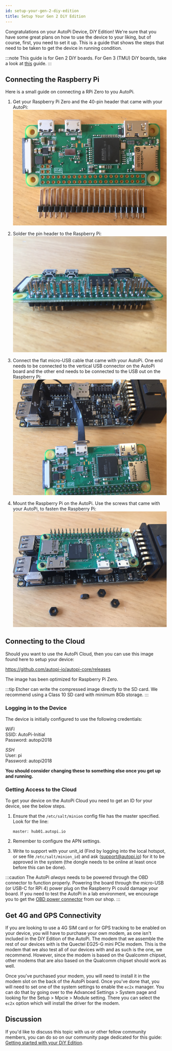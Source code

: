 ```yaml
---
id: setup-your-gen-2-diy-edition
title: Setup Your Gen 2 DiY Edition
---
```


Congratulations on your AutoPi Device, DiY Edition! We're sure that you have some great plans on how to use
the device to your liking, but of course, first, you need to set it up. This is a guide that shows the
steps that need to be taken to get the device in running condition.

:::note
This guide is for Gen 2 DiY boards. For Gen 3 (TMU) DiY boards, take a look at
[this](../generation-3/setup_your_tmu_diy_edition.md) guide.
:::

## Connecting the Raspberry Pi
Here is a small guide on connecting a RPi Zero to you AutoPi.

1. Get your Raspberry Pi Zero and the 40-pin header that came with your AutoPi:
![rpi_zero_pinless](/img/hardware/autopi_dongle/setup_your_gen_2_diy_edition/rpi_zero_pinless.jpeg) 

2. Solder the pin header to the Raspberry Pi:
![rpi_zero_pins_attached](/img/hardware/autopi_dongle/setup_your_gen_2_diy_edition/rpi_zero_pins_attached.jpeg) 

3. Connect the flat micro-USB cable that came with your AutoPi. One end needs to be connected to the
vertical USB connector on the AutoPi board and the other end needs to be connected to the USB out on
the Raspberry Pi: 
![connect_diy_board_usb](/img/hardware/autopi_dongle/setup_your_gen_2_diy_edition/connect_diy_board_usb.jpeg) 

4. Mount the Raspberry Pi on the AutoPi. Use the screws that came with your AutoPi, to fasten the
Raspberry Pi: 
![fasten_rpi_with_diy_board](/img/hardware/autopi_dongle/setup_your_gen_2_diy_edition/fasten_rpi_with_diy_board.jpeg) 

## Connecting to the Cloud
Should you want to use the AutoPi Cloud, then you can use this image found here to setup your device:

https://github.com/autopi-io/autopi-core/releases

The image has been optimized for Raspberry Pi Zero.

:::tip
Etcher can write the compressed image directly to the SD card. We recommend using a Class 10
SD card with minimum 8Gb storage.
:::

### Logging in to the Device

The device is initially configured to use the following credentials:

*WiFi*  
SSID: AutoPi-Initial  
Password: autopi2018  

*SSH*  
User: pi  
Password: autopi2018  

**You should consider changing these to something else once you get up and running.**

### Getting Access to the Cloud
To get your device on the AutoPi Cloud you need to get an ID for your device, see the below steps.

1. Ensure that the `/etc/salt/minion` config file has the master specified. Look for the line:

    ```
    master: hub01.autopi.io
    ```

2. Remember to configure the APN settings.
3. Write to support with your unit_id (Find by logging into the local hotspot, or see file
`/etc/salt/minion_id`) and ask (support@autopi.io) for it to be approved in the system (the dongle
needs to be online at least once before this can be done).

:::caution
The AutoPi *always* needs to be powered through the OBD connector to function properly.
Powering the board through the micro-USB (or USB-C for RPi 4) power plug on the Raspberry Pi could damage your
board. If you need to test the AutoPi in a lab environment, we encourage you to get the
[OBD power connector](https://shop.autopi.io/en/products/obd-ii-power-cable-10/) from our shop.
:::

## Get 4G and GPS Connectivity
If you are looking to use a 4G SIM card or for GPS tracking to be enabled on your device, you will
have to purchase your own modem, as one isn't included in the DiY Edition of the AutoPi. The modem
that we assemble the rest of our devices with is the Quectel EG25-G mini PCIe modem. This is the
modem that we also test all of our devices with and as such is the one, we recommend. However, since
the modem is based on the Qualcomm chipset, other modems that are also based on the Qualcomm chipset
should work as well.

Once you've purchased your modem, you will need to install it in the modem slot on the back of the
AutoPi board. Once you've done that, you will need to set one of the system settings to enable the
`ec2x` manager. You can do that by going over to the Advanced Settings > System page and looking
for the Setup > Mpcie > Module setting. There you can select the `ec2x` option which will install
the driver for the modem.

## Discussion
If you'd like to discuss this topic with us or other fellow community members, you can do so on our community
page dedicated for this guide: [Getting started with your DiY Edition](https://community.autopi.io/t/getting-started-with-your-diy-edition/428).
